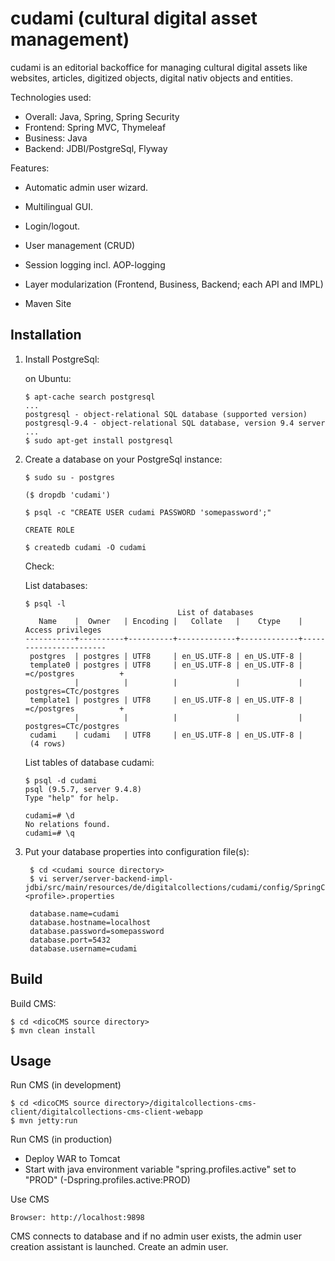 # cudami (cultural digital asset management)

cudami is an editorial backoffice for managing cultural digital assets like websites, articles, digitized objects, digital nativ objects and entities.

Technologies used:

* Overall: Java, Spring, Spring Security
* Frontend: Spring MVC, Thymeleaf
* Business: Java
* Backend: JDBI/PostgreSql, Flyway

Features:

* Automatic admin user wizard.
* Multilingual GUI.
* Login/logout.
* User management (CRUD)
* Session logging incl. AOP-logging
* Layer modularization (Frontend, Business, Backend; each API and IMPL)

* Maven Site

## Installation

1.  Install PostgreSql:

    on Ubuntu:

        $ apt-cache search postgresql
        ...
        postgresql - object-relational SQL database (supported version)
        postgresql-9.4 - object-relational SQL database, version 9.4 server
        ...
        $ sudo apt-get install postgresql


2.  Create a database on your PostgreSql instance:

        $ sudo su - postgres
    
        ($ dropdb 'cudami')
    
        $ psql -c "CREATE USER cudami PASSWORD 'somepassword';"
    
        CREATE ROLE
    
        $ createdb cudami -O cudami

    Check:

    List databases:

        $ psql -l
                                          List of databases
           Name    |  Owner   | Encoding |   Collate   |    Ctype    |   Access privileges   
        -----------+----------+----------+-------------+-------------+-----------------------
         postgres  | postgres | UTF8     | en_US.UTF-8 | en_US.UTF-8 | 
         template0 | postgres | UTF8     | en_US.UTF-8 | en_US.UTF-8 | =c/postgres          +
                   |          |          |             |             | postgres=CTc/postgres
         template1 | postgres | UTF8     | en_US.UTF-8 | en_US.UTF-8 | =c/postgres          +
                   |          |          |             |             | postgres=CTc/postgres
         cudami    | cudami   | UTF8     | en_US.UTF-8 | en_US.UTF-8 | 
         (4 rows)

    List tables of database cudami:

        $ psql -d cudami
        psql (9.5.7, server 9.4.8)
        Type "help" for help.

        cudami=# \d
        No relations found.
        cudami=# \q

3. Put your database properties into configuration file(s):

        $ cd <cudami source directory>
        $ vi server/server-backend-impl-jdbi/src/main/resources/de/digitalcollections/cudami/config/SpringConfigBackend-<profile>.properties

        database.name=cudami
        database.hostname=localhost
        database.password=somepassword
        database.port=5432
        database.username=cudami

## Build

Build CMS:

    $ cd <dicoCMS source directory>
    $ mvn clean install

## Usage

Run CMS (in development)
 
    $ cd <dicoCMS source directory>/digitalcollections-cms-client/digitalcollections-cms-client-webapp
    $ mvn jetty:run

Run CMS (in production)

* Deploy WAR to Tomcat
* Start with java environment variable "spring.profiles.active" set to "PROD" (-Dspring.profiles.active:PROD)

Use CMS

    Browser: http://localhost:9898

CMS connects to database and if no admin user exists, the admin user creation assistant is launched.
Create an admin user.
